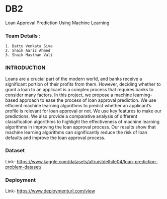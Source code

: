 
# DB2

Loan Approval Prediction Using Machine Learning


### Team Details :
    1. Battu Venkata Siva
    2. Shaik Aariz Ahmed
    3. Shaik Masthan Vali
### INTRODUCTION
Loans are a crucial part of the modern world, and banks receive a significant portion of their profits from them. However, deciding whether to grant a loan to an applicant is a complex process that requires banks to consider many factors. In this project, we propose a machine learning-based approach to ease the process of loan approval prediction. We use efficient machine learning algorithms to predict whether an applicant’s profile is relevant for loan approval or not. We use key features to make our predictions. We also provide a comparative analysis of different classification algorithms to highlight the effectiveness of machine learning algorithms in improving the loan approval process. Our results show that machine learning algorithms can significantly reduce the risk of loan defaults and improve the loan approval process.

### Dataset
Link- https://www.kaggle.com/datasets/altruistdelhite04/loan-prediction-problem-dataset/
### Deployment
Link- https://www.deploymenturl.com/view
